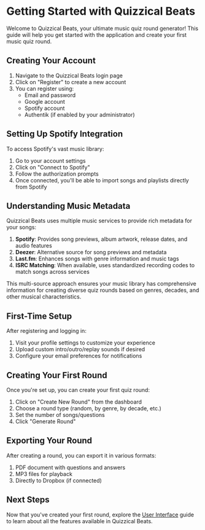 # Getting Started with Quizzical Beats

Welcome to Quizzical Beats, your ultimate music quiz round generator! This guide will help you get started with the application and create your first music quiz round.

## Creating Your Account

1. Navigate to the Quizzical Beats login page
2. Click on "Register" to create a new account
3. You can register using:
   - Email and password
   - Google account
   - Spotify account
   - Authentik (if enabled by your administrator)

## Setting Up Spotify Integration

To access Spotify's vast music library:

1. Go to your account settings
2. Click on "Connect to Spotify"
3. Follow the authorization prompts
4. Once connected, you'll be able to import songs and playlists directly from Spotify

## Understanding Music Metadata

Quizzical Beats uses multiple music services to provide rich metadata for your songs:

1. **Spotify**: Provides song previews, album artwork, release dates, and audio features
2. **Deezer**: Alternative source for song previews and metadata
3. **Last.fm**: Enhances songs with genre information and music tags
4. **ISRC Matching**: When available, uses standardized recording codes to match songs across services

This multi-source approach ensures your music library has comprehensive information for creating diverse quiz rounds based on genres, decades, and other musical characteristics.

## First-Time Setup

After registering and logging in:

1. Visit your profile settings to customize your experience
2. Upload custom intro/outro/replay sounds if desired
3. Configure your email preferences for notifications

## Creating Your First Round

Once you're set up, you can create your first quiz round:

1. Click on "Create New Round" from the dashboard
2. Choose a round type (random, by genre, by decade, etc.)
3. Set the number of songs/questions
4. Click "Generate Round"

## Exporting Your Round

After creating a round, you can export it in various formats:

1. PDF document with questions and answers
2. MP3 files for playback
3. Directly to Dropbox (if connected)

## Next Steps

Now that you've created your first round, explore the [User Interface](user-interface.md) guide to learn about all the features available in Quizzical Beats.